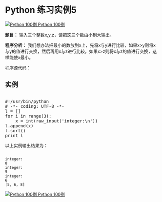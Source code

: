 Python 练习实例5
============

 [![Python 100例](../images/up.gif)
 Python 100例](python-100-examples.html)


 **题目：** 输入三个整数x,y,z，请把这三个数由小到大输出。

 **程序分析：** 我们想办法把最小的数放到x上，先将x与y进行比较，如果x>y则将x与y的值进行交换，然后再用x与z进行比较，如果x>z则将x与z的值进行交换，这样能使x最小。

 程序源代码：

  实例
--

 <pre>

#!/usr/bin/python
# -*- coding: UTF-8 -*-
l = []
for i in range(3):
    x = int(raw_input('integer:\n'))
l.append(x)
l.sort()
print l
</pre>

 以上实例输出结果为：


```

integer:
8
integer:
5
integer:
6
[5, 6, 8]

```

[![Python 100例](../images/up.gif)
 Python 100例](python-100-examples.html)
